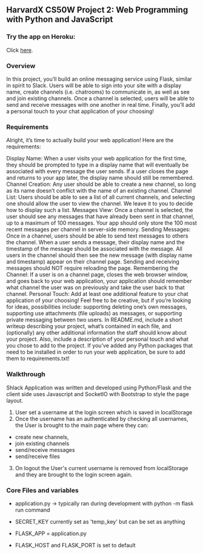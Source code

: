 ## HarvardX CS50W Project 2: Web Programming with Python and JavaScript

### Try the app on Heroku:
Click [here](<https://cs50w-p2-hleung3.herokuapp.com>).
### Overview

In this project, you’ll build an online messaging service using Flask, similar in spirit to Slack. Users will be able to sign into your site with a display name, create channels (i.e. chatrooms) to communicate in, as well as see and join existing channels. Once a channel is selected, users will be able to send and receive messages with one another in real time. Finally, you’ll add a personal touch to your chat application of your choosing!

### Requirements
Alright, it’s time to actually build your web application! Here are the requirements:

Display Name: When a user visits your web application for the first time, they should be prompted to type in a display name that will eventually be associated with every message the user sends. If a user closes the page and returns to your app later, the display name should still be remembered.
Channel Creation: Any user should be able to create a new channel, so long as its name doesn’t conflict with the name of an existing channel.
Channel List: Users should be able to see a list of all current channels, and selecting one should allow the user to view the channel. We leave it to you to decide how to display such a list.
Messages View: Once a channel is selected, the user should see any messages that have already been sent in that channel, up to a maximum of 100 messages. Your app should only store the 100 most recent messages per channel in server-side memory.
Sending Messages: Once in a channel, users should be able to send text messages to others the channel. When a user sends a message, their display name and the timestamp of the message should be associated with the message. All users in the channel should then see the new message (with display name and timestamp) appear on their channel page. Sending and receiving messages should NOT require reloading the page.
Remembering the Channel: If a user is on a channel page, closes the web browser window, and goes back to your web application, your application should remember what channel the user was on previously and take the user back to that channel.
Personal Touch: Add at least one additional feature to your chat application of your choosing! Feel free to be creative, but if you’re looking for ideas, possibilities include: supporting deleting one’s own messages, supporting use attachments (file uploads) as messages, or supporting private messaging between two users.
In README.md, include a short writeup describing your project, what’s contained in each file, and (optionally) any other additional information the staff should know about your project. Also, include a description of your personal touch and what you chose to add to the project.
If you’ve added any Python packages that need to be installed in order to run your web application, be sure to add them to requirements.txt!


### Walkthrough
Shlack Application was written and developed using Python/Flask and the client side uses Javascript and SocketIO with Bootstrap to style the page layout.  
1. User set a username at the login screen which is saved in localStorage
2. Once the username has an authenticated by checking all usernames, the User is brought to the main page where they can:
  - create new channels,
  - join existing channels
  - send/receive messages
  - send/receive files
3. On logout the User's current username is removed from localStorage and they are brought to the login screen again.
### Core Files and variables
- application.py -> typically ran during development with python -m flask run command

- SECRET_KEY currently set as 'temp_key' but can be set as anything
- FLASK_APP = application.py
- FLASK_HOST  and FLASK_PORT is set to default
